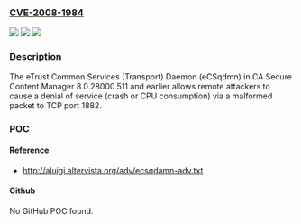 ### [CVE-2008-1984](https://cve.mitre.org/cgi-bin/cvename.cgi?name=CVE-2008-1984)
![](https://img.shields.io/static/v1?label=Product&message=n%2Fa&color=blue)
![](https://img.shields.io/static/v1?label=Version&message=n%2Fa&color=blue)
![](https://img.shields.io/static/v1?label=Vulnerability&message=n%2Fa&color=brighgreen)

### Description

The eTrust Common Services (Transport) Daemon (eCSqdmn) in CA Secure Content Manager 8.0.28000.511 and earlier allows remote attackers to cause a denial of service (crash or CPU consumption) via a malformed packet to TCP port 1882.

### POC

#### Reference
- http://aluigi.altervista.org/adv/ecsqdamn-adv.txt

#### Github
No GitHub POC found.

